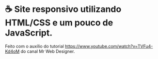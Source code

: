 # ☕ Site responsivo utilizando HTML/CSS e um pouco de JavaScript.
Feito com o auxílio do tutorial https://www.youtube.com/watch?v=TVFu4-Kd4oM do canal Mr Web Designer.
